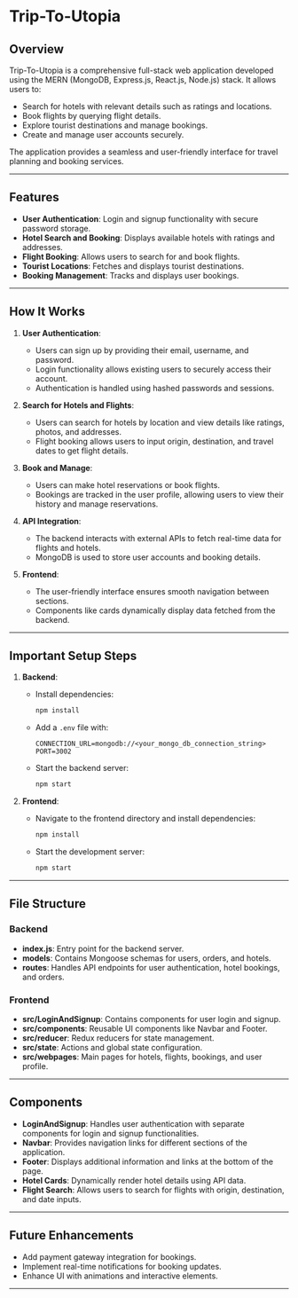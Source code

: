 # Trip-To-Utopia

## Overview
Trip-To-Utopia is a comprehensive full-stack web application developed using the MERN (MongoDB, Express.js, React.js, Node.js) stack. It allows users to:
- Search for hotels with relevant details such as ratings and locations.
- Book flights by querying flight details.
- Explore tourist destinations and manage bookings.
- Create and manage user accounts securely.

The application provides a seamless and user-friendly interface for travel planning and booking services.

---

## Features
- **User Authentication**: Login and signup functionality with secure password storage.
- **Hotel Search and Booking**: Displays available hotels with ratings and addresses.
- **Flight Booking**: Allows users to search for and book flights.
- **Tourist Locations**: Fetches and displays tourist destinations.
- **Booking Management**: Tracks and displays user bookings.

---

## How It Works

1. **User Authentication**:
   - Users can sign up by providing their email, username, and password.
   - Login functionality allows existing users to securely access their account.
   - Authentication is handled using hashed passwords and sessions.

2. **Search for Hotels and Flights**:
   - Users can search for hotels by location and view details like ratings, photos, and addresses.
   - Flight booking allows users to input origin, destination, and travel dates to get flight details.

3. **Book and Manage**:
   - Users can make hotel reservations or book flights.
   - Bookings are tracked in the user profile, allowing users to view their history and manage reservations.

4. **API Integration**:
   - The backend interacts with external APIs to fetch real-time data for flights and hotels.
   - MongoDB is used to store user accounts and booking details.

5. **Frontend**:
   - The user-friendly interface ensures smooth navigation between sections.
   - Components like cards dynamically display data fetched from the backend.

---

## Important Setup Steps
1. **Backend**:
   - Install dependencies:
     ```bash
     npm install
     ```
   - Add a `.env` file with:
     ```env
     CONNECTION_URL=mongodb://<your_mongo_db_connection_string>
     PORT=3002
     ```
   - Start the backend server:
     ```bash
     npm start
     ```

2. **Frontend**:
   - Navigate to the frontend directory and install dependencies:
     ```bash
     npm install
     ```
   - Start the development server:
     ```bash
     npm start
     ```

---

## File Structure
### Backend
- **index.js**: Entry point for the backend server.
- **models**: Contains Mongoose schemas for users, orders, and hotels.
- **routes**: Handles API endpoints for user authentication, hotel bookings, and orders.

### Frontend
- **src/LoginAndSignup**: Contains components for user login and signup.
- **src/components**: Reusable UI components like Navbar and Footer.
- **src/reducer**: Redux reducers for state management.
- **src/state**: Actions and global state configuration.
- **src/webpages**: Main pages for hotels, flights, bookings, and user profile.

---

## Components
- **LoginAndSignup**: Handles user authentication with separate components for login and signup functionalities.
- **Navbar**: Provides navigation links for different sections of the application.
- **Footer**: Displays additional information and links at the bottom of the page.
- **Hotel Cards**: Dynamically render hotel details using API data.
- **Flight Search**: Allows users to search for flights with origin, destination, and date inputs.

---

## Future Enhancements
- Add payment gateway integration for bookings.
- Implement real-time notifications for booking updates.
- Enhance UI with animations and interactive elements.

---

